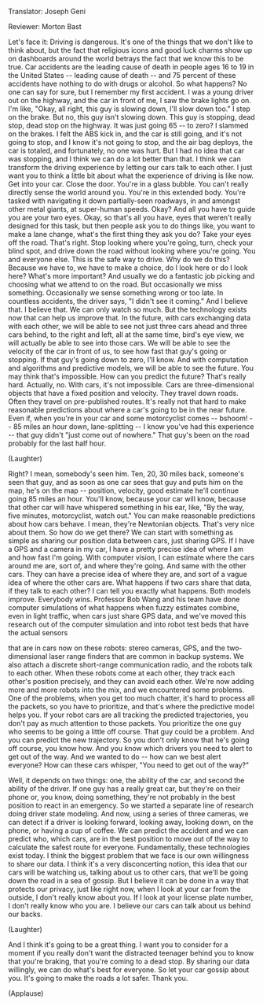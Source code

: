 

Translator: Joseph Geni

Reviewer: Morton Bast

Let&#39;s face it:
Driving is dangerous.
It&#39;s one of the things that we don&#39;t like to think about,
but the fact that religious icons and good luck charms
show up on dashboards around the world
betrays the fact that we know this to be true.
Car accidents are the leading cause of death
in people ages 16 to 19 in the United States --
leading cause of death --
and 75 percent of these accidents have nothing to do
with drugs or alcohol.
So what happens?
No one can say for sure, but I remember my first accident.
I was a young driver out on the highway,
and the car in front of me, I saw the brake lights go on.
I&#39;m like, &quot;Okay, all right, this guy is slowing down,
I&#39;ll slow down too.&quot;
I step on the brake.
But no, this guy isn&#39;t slowing down.
This guy is stopping, dead stop, dead stop on the highway.
It was just going 65 -- to zero?
I slammed on the brakes.
I felt the ABS kick in, and the car is still going,
and it&#39;s not going to stop, and I know it&#39;s not going to stop,
and the air bag deploys, the car is totaled,
and fortunately, no one was hurt.
But I had no idea that car was stopping,
and I think we can do a lot better than that.
I think we can transform the driving experience
by letting our cars talk to each other.
I just want you to think a little bit
about what the experience of driving is like now.
Get into your car. Close the door. You&#39;re in a glass bubble.
You can&#39;t really directly sense the world around you.
You&#39;re in this extended body.
You&#39;re tasked with navigating it down
partially-seen roadways,
in and amongst other metal giants, at super-human speeds.
Okay? And all you have to guide you are your two eyes.
Okay, so that&#39;s all you have,
eyes that weren&#39;t really designed for this task,
but then people ask you to do things like,
you want to make a lane change,
what&#39;s the first thing they ask you do?
Take your eyes off the road. That&#39;s right.
Stop looking where you&#39;re going, turn,
check your blind spot,
and drive down the road without looking where you&#39;re going.
You and everyone else. This is the safe way to drive.
Why do we do this? Because we have to,
we have to make a choice, do I look here or do I look here?
What&#39;s more important?
And usually we do a fantastic job
picking and choosing what we attend to on the road.
But occasionally we miss something.
Occasionally we sense something wrong or too late.
In countless accidents, the driver says,
&quot;I didn&#39;t see it coming.&quot;
And I believe that. I believe that.
We can only watch so much.
But the technology exists now that can help us improve that.
In the future, with cars exchanging data with each other,
we will be able to see not just three cars ahead
and three cars behind, to the right and left,
all at the same time, bird&#39;s eye view,
we will actually be able to see into those cars.
We will be able to see the velocity of the car in front of us,
to see how fast that guy&#39;s going or stopping.
If that guy&#39;s going down to zero, I&#39;ll know.
And with computation and algorithms and predictive models,
we will be able to see the future.
You may think that&#39;s impossible.
How can you predict the future? That&#39;s really hard.
Actually, no. With cars, it&#39;s not impossible.
Cars are three-dimensional objects
that have a fixed position and velocity.
They travel down roads.
Often they travel on pre-published routes.
It&#39;s really not that hard to make reasonable predictions
about where a car&#39;s going to be in the near future.
Even if, when you&#39;re in your car
and some motorcyclist comes -- bshoom! --
85 miles an hour down, lane-splitting --
I know you&#39;ve had this experience --
that guy didn&#39;t &quot;just come out of nowhere.&quot;
That guy&#39;s been on the road probably for the last half hour.

(Laughter)

Right? I mean, somebody&#39;s seen him.
Ten, 20, 30 miles back, someone&#39;s seen that guy,
and as soon as one car sees that guy
and puts him on the map, he&#39;s on the map --
position, velocity,
good estimate he&#39;ll continue going 85 miles an hour.
You&#39;ll know, because your car will know, because
that other car will have whispered something in his ear,
like, &quot;By the way, five minutes,
motorcyclist, watch out.&quot;
You can make reasonable predictions about how cars behave.
I mean, they&#39;re Newtonian objects.
That&#39;s very nice about them.
So how do we get there?
We can start with something as simple
as sharing our position data between cars,
just sharing GPS.
If I have a GPS and a camera in my car,
I have a pretty precise idea of where I am
and how fast I&#39;m going.
With computer vision, I can estimate where
the cars around me are, sort of, and where they&#39;re going.
And same with the other cars.
They can have a precise idea of where they are,
and sort of a vague idea of where the other cars are.
What happens if two cars share that data,
if they talk to each other?
I can tell you exactly what happens.
Both models improve.
Everybody wins.
Professor Bob Wang and his team
have done computer simulations of what happens
when fuzzy estimates combine, even in light traffic,
when cars just share GPS data,
and we&#39;ve moved this research out of the computer simulation
and into robot test beds that have the actual sensors

that are in cars now on these robots:
stereo cameras, GPS,
and the two-dimensional laser range finders
that are common in backup systems.
We also attach a discrete short-range communication radio,
and the robots talk to each other.
When these robots come at each other,
they track each other&#39;s position precisely,
and they can avoid each other.
We&#39;re now adding more and more robots into the mix,
and we encountered some problems.
One of the problems, when you get too much chatter,
it&#39;s hard to process all the packets, so you have to prioritize,
and that&#39;s where the predictive model helps you.
If your robot cars are all tracking the predicted trajectories,
you don&#39;t pay as much attention to those packets.
You prioritize the one guy
who seems to be going a little off course.
That guy could be a problem.
And you can predict the new trajectory.
So you don&#39;t only know that he&#39;s going off course, you know how.
And you know which drivers you need to alert to get out of the way.
And we wanted to do -- how can we best alert everyone?
How can these cars whisper, &quot;You need to get out of the way?&quot;

Well, it depends on two things:
one, the ability of the car,
and second the ability of the driver.
If one guy has a really great car,
but they&#39;re on their phone or, you know, doing something,
they&#39;re not probably in the best position
to react in an emergency.
So we started a separate line of research
doing driver state modeling.
And now, using a series of three cameras,
we can detect if a driver is looking forward,
looking away, looking down, on the phone,
or having a cup of coffee.
We can predict the accident
and we can predict who, which cars,
are in the best position to move out of the way
to calculate the safest route for everyone.
Fundamentally, these technologies exist today.
I think the biggest problem that we face
is our own willingness to share our data.
I think it&#39;s a very disconcerting notion,
this idea that our cars will be watching us,
talking about us to other cars,
that we&#39;ll be going down the road in a sea of gossip.
But I believe it can be done in a way that protects our privacy,
just like right now, when I look at your car from the outside,
I don&#39;t really know about you.
If I look at your license plate number,
I don&#39;t really know who you are.
I believe our cars can talk about us behind our backs.

(Laughter)

And I think it&#39;s going to be a great thing.
I want you to consider for a moment
if you really don&#39;t want the distracted teenager behind you
to know that you&#39;re braking,
that you&#39;re coming to a dead stop.
By sharing our data willingly,
we can do what&#39;s best for everyone.
So let your car gossip about you.
It&#39;s going to make the roads a lot safer.
Thank you.

(Applause)

